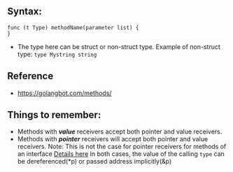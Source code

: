 ## Syntax:
```shell script
func (t Type) methodName(parameter list) {  
}
```
- The type here can be struct or non-struct type. Example of non-struct type: `type Mystring string`

## Reference
- https://golangbot.com/methods/


## Things to remember: 
- Methods with **_value_** receivers accept both pointer and value receivers. 
- Methods with **_pointer_** receivers will accept both pointer and value receivers. Note: This is not the case for pointer receivers for methods of an interface [Details here](https://golangbot.com/interfaces-part-2/)
In both cases, the value of the calling `type` can be dereferenced(*p) or passed address implicitly(&p) 

